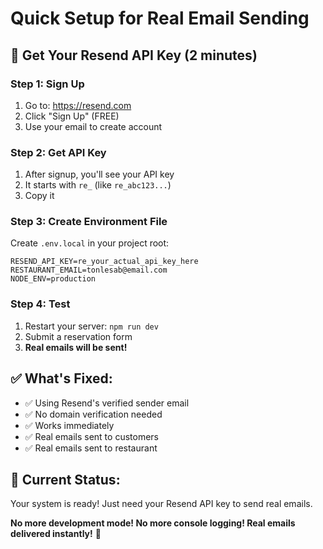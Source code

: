 # Quick Setup for Real Email Sending

## 🚀 **Get Your Resend API Key (2 minutes)**

### Step 1: Sign Up
1. Go to: https://resend.com
2. Click "Sign Up" (FREE)
3. Use your email to create account

### Step 2: Get API Key
1. After signup, you'll see your API key
2. It starts with `re_` (like `re_abc123...`)
3. Copy it

### Step 3: Create Environment File
Create `.env.local` in your project root:

```env
RESEND_API_KEY=re_your_actual_api_key_here
RESTAURANT_EMAIL=tonlesab@email.com
NODE_ENV=production
```

### Step 4: Test
1. Restart your server: `npm run dev`
2. Submit a reservation form
3. **Real emails will be sent!**

## ✅ **What's Fixed:**

- ✅ Using Resend's verified sender email
- ✅ No domain verification needed
- ✅ Works immediately
- ✅ Real emails sent to customers
- ✅ Real emails sent to restaurant

## 🎯 **Current Status:**

Your system is ready! Just need your Resend API key to send real emails.

**No more development mode! No more console logging! Real emails delivered instantly!** 🎉 